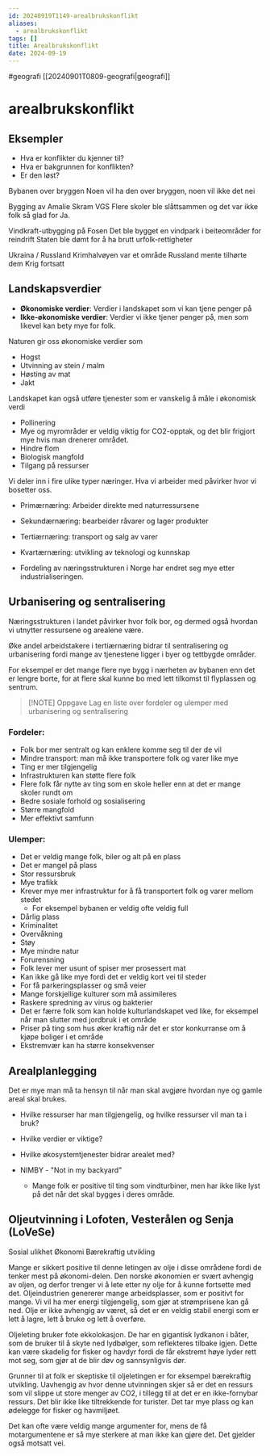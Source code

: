 ```yaml
---
id: 20240919T1149-arealbrukskonflikt
aliases:
  - arealbrukskonflikt
tags: []
title: Arealbrukskonflikt
date: 2024-09-19
---
```


#geografi [[20240901T0809-geografi|geografi]]

# arealbrukskonflikt

## Eksempler

- Hva er konflikter du kjenner til?
- Hva er bakgrunnen for konflikten?
- Er den løst?

Bybanen over bryggen
Noen vil ha den over bryggen, noen vil ikke det
nei

Bygging av Amalie Skram VGS
Flere skoler ble slåttsammen og det var ikke folk så glad for
Ja.

Vindkraft-utbygging på Fosen
Det ble bygget en vindpark i beiteområder for reindrift
Staten ble dømt for å ha brutt urfolk-rettigheter

Ukraina / Russland
Krimhalvøyen var et område Russland mente tilhørte dem
Krig fortsatt

## Landskapsverdier

- **Økonomiske verdier**: Verdier i landskapet som vi kan tjene penger på
- **Ikke-økonomiske verdier**: Verdier vi ikke tjener penger på, men som likevel kan bety mye for folk.

Naturen gir oss økonomiske verdier som

- Hogst
- Utvinning av stein / malm
- Høsting av mat
- Jakt

Landskapet kan også utføre tjenester som er vanskelig å måle i økonomisk verdi

- Pollinering
- Mye og myrområder er veldig viktig for CO2-opptak, og det blir frigjort mye hvis man drenerer området.
- Hindre flom
- Biologisk mangfold
- Tilgang på ressurser

Vi deler inn i fire ulike typer næringer. Hva vi arbeider med påvirker hvor vi bosetter oss.

- Primærnæring: Arbeider direkte med naturressursene
- Sekundærnæring: bearbeider råvarer og lager produkter
- Tertiærnæring: transport og salg av varer
- Kvartærnæring: utvikling av teknologi og kunnskap

- Fordeling av næringsstrukturen i Norge har endret seg mye etter industrialiseringen.

## Urbanisering og sentralisering

Næringsstrukturen i landet påvirker hvor folk bor, og dermed også hvordan vi utnytter ressursene og arealene være.

Øke andel arbeidstakere i tertiærnæring bidrar til sentralisering og urbanisering fordi mange av tjenestene ligger i byer og tettbygde områder.

For eksempel er det mange flere nye bygg i nærheten av bybanen enn det er lengre borte, for at flere skal kunne bo med lett tilkomst til flyplassen og sentrum.

> [!NOTE] Oppgave
> Lag en liste over fordeler og ulemper med urbanisering og sentralisering

### Fordeler:

- Folk bor mer sentralt og kan enklere komme seg til der de vil
- Mindre transport: man må ikke transportere folk og varer like mye
- Ting er mer tilgjengelig
- Infrastrukturen kan støtte flere folk
- Flere folk får nytte av ting som en skole heller enn at det er mange skoler rundt om
- Bedre sosiale forhold og sosialisering
- Større mangfold
- Mer effektivt samfunn

### Ulemper:

- Det er veldig mange folk, biler og alt på en plass
- Det er mangel på plass
- Stor ressursbruk
- Mye trafikk
- Krever mye mer infrastruktur for å få transportert folk og varer mellom stedet
  - For eksempel bybanen er veldig ofte veldig full
- Dårlig plass
- Kriminalitet
- Overvåkning
- Støy
- Mye mindre natur
- Forurensning
- Folk lever mer usunt of spiser mer prosessert mat
- Kan ikke gå like mye fordi det er veldig kort vei til steder
- For få parkeringsplasser og små veier
- Mange forskjellige kulturer som må assimileres
- Raskere spredning av virus og bakterier
- Det er færre folk som kan holde kulturlandskapet ved like, for eksempel når man slutter med jordbruk i et område
- Priser på ting som hus øker kraftig når det er stor konkurranse om å kjøpe boliger i et område
- Ekstremvær kan ha større konsekvenser

## Arealplanlegging

Det er mye man må ta hensyn til når man skal avgjøre hvordan nye og gamle areal skal brukes.

- Hvilke ressurser har man tilgjengelig, og hvilke ressurser vil man ta i bruk?
- Hvilke verdier er viktige?
- Hvilke økosystemtjenester bidrar arealet med?

- NIMBY - "Not in my backyard"
  - Mange folk er positive til ting som vindturbiner, men har ikke like lyst på det når det skal bygges i deres område.

## Oljeutvinning i Lofoten, Vesterålen og Senja (LoVeSe)

Sosial ulikhet
Økonomi
Bærekraftig utvikling

Mange er sikkert positive til denne letingen av olje i disse områdene fordi de tenker mest på økonomi-delen. Den norske økonomien er svært avhengig av oljen, og derfor trenger vi å lete etter ny olje for å kunne fortsette med det.
Oljeindustrien genererer mange arbeidsplasser, som er positivt for mange.
Vi vil ha mer energi tilgjengelig, som gjør at strømprisene kan gå ned. Olje er ikke avhengig av været, så det er en veldig stabil energi som er lett å lagre, lett å bruke og lett å overføre.

Oljeleting bruker fote ekkolokasjon. De har en gigantisk lydkanon i båter, som de bruker til å skyte ned lydbølger, som reflekteres tilbake igjen. Dette kan være skadelig for fisker og havdyr fordi de får ekstremt høye lyder rett mot seg, som gjør at de blir døv og sannsynligvis dør.

Grunner til at folk er skeptiske til oljeletingen er for eksempel bærekraftig utvikling. Uavhengig av hvor denne utvinningen skjer så er det en ressurs som vil slippe ut store menger av CO2, i tillegg til at det er en ikke-fornybar ressurs.
Det blir ikke like tiltrekkende for turister.
Det tar mye plass og kan ødelegge for fisker og havmiljøet.

Det kan ofte være veldig mange argumenter for, mens de få motargumentene er så mye sterkere at man ikke kan gjøre det. Det gjelder også motsatt vei.
